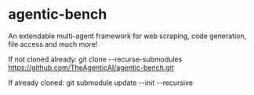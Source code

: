 # agentic-bench
An extendable multi-agent framework for web scraping, code generation, file access and much more!

If not cloned already:
git clone --recurse-submodules https://github.com/TheAgenticAI/agentic-bench.git

If already cloned:
git submodule update --init --recursive
